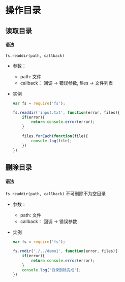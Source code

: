# 操作目录

## 读取目录

#### 语法

`fs.readdir(path, callback)`

* 参数：
    * path: 文件
    * callback： 回调 -> 错误参数, files -> 文件列表
    
* 实例
    ```js
    var fs = require('fs');
    
    fs.readdir('input.txt', function(error, files){
        if(error){
            return console.error(error);
        }
        
        files.forEach(function(file){
            console.log(file);
        })
    })
    ```
    
    
## 删除目录

#### 语法

`fs.readdir(path, callback)`
不可删除不为空目录

* 参数：
    * path: 文件
    * callback： 回调 -> 错误参数
    
* 实例
    ```js
    var fs = require('fs');
    
    fs.rmdir('./../demo1', function(error, files){
        if(error){
            return console.error(error);
        }
        console.log('目录删除完成');
    })
    ```

    
    


